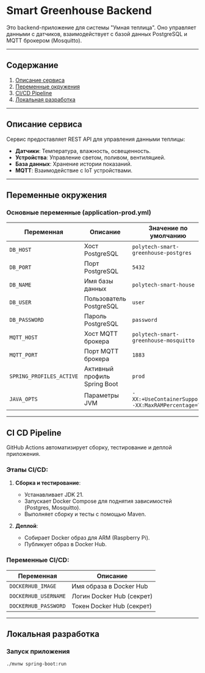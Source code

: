 # Smart Greenhouse Backend

Это backend-приложение для системы "Умная теплица". Оно управляет данными с датчиков, взаимодействует с базой данных PostgreSQL и MQTT брокером (Mosquitto).

---

## Содержание
1. [Описание сервиса](#описание-сервиса)
2. [Переменные окружения](#переменные-окружения)
3. [CI/CD Pipeline](#ci-cd-pipeline)
4. [Локальная разработка](#локальная-разработка)

---

## Описание сервиса

Сервис предоставляет REST API для управления данными теплицы:
- **Датчики**: Температура, влажность, освещенность.
- **Устройства**: Управление светом, поливом, вентиляцией.
- **База данных**: Хранение истории показаний.
- **MQTT**: Взаимодействие с IoT устройствами.

---

## Переменные окружения

### Основные переменные (application-prod.yml)

| Переменная               | Описание                     | Значение по умолчанию                              |
|--------------------------|------------------------------|----------------------------------------------------|
| `DB_HOST`                | Хост PostgreSQL              | `polytech-smart-greenhouse-postgres`               |
| `DB_PORT`                | Порт PostgreSQL              | `5432`                                             |
| `DB_NAME`                | Имя базы данных              | `polytech-smart-house`                             |
| `DB_USER`                | Пользователь PostgreSQL      | `user`                                             |
| `DB_PASSWORD`            | Пароль PostgreSQL            | `password`                                         |
| `MQTT_HOST`              | Хост MQTT брокера            | `polytech-smart-greenhouse-mosquitto`              |
| `MQTT_PORT`              | Порт MQTT брокера            | `1883`                                             |
| `SPRING_PROFILES_ACTIVE` | Активный профиль Spring Boot | `prod`                                             |
| `JAVA_OPTS`              | Параметры JVM                | `-XX:+UseContainerSupport -XX:MaxRAMPercentage=75` |

---

## CI CD Pipeline

GitHub Actions автоматизирует сборку, тестирование и деплой приложения.

### Этапы CI/CD:
1. **Сборка и тестирование**:
    - Устанавливает JDK 21.
    - Запускает Docker Compose для поднятия зависимостей (Postgres, Mosquitto).
    - Выполняет сборку и тесты с помощью Maven.

2. **Деплой**:
    - Собирает Docker образ для ARM (Raspberry Pi).
    - Публикует образ в Docker Hub.

### Переменные CI/CD:
| Переменная           | Описание                  |
|----------------------|---------------------------|
| `DOCKERHUB_IMAGE`    | Имя образа в Docker Hub   |
| `DOCKERHUB_USERNAME` | Логин Docker Hub (секрет) |
| `DOCKERHUB_PASSWORD` | Токен Docker Hub (секрет) |

---

## Локальная разработка

### Запуск приложения
```bash
./mvnw spring-boot:run
